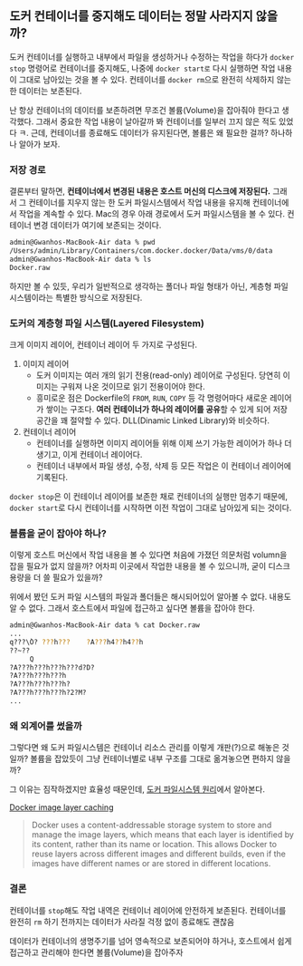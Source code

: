 ## 도커 컨테이너를 중지해도 데이터는 정말 사라지지 않을까?

도커 컨테이너를 실행하고 내부에서 파일을 생성하거나 수정하는 작업을 하다가 `docker stop` 명령어로 컨테이너를 중지해도, 나중에 `docker start로` 다시 실행하면 작업 내용이 그대로 남아있는 것을 볼 수 있다. 컨테이너를 `docker rm`으로 완전히 삭제하지 않는 한 데이터는 보존된다.

난 항상 컨테이너의 데이터를 보존하려면 무조건 볼륨(Volume)을 잡아줘야 한다고 생각했다. 그래서 중요한 작업 내용이 날아갈까 봐 컨테이너를 일부러 끄지 않은 적도 있었다 ㅋ. 근데, 컨테이너를 종료해도 데이터가 유지된다면, 볼륨은 왜 필요한 걸까? 하나하나 알아가 보자.

### 저장 경로
결론부터 말하면, **컨테이너에서 변경된 내용은 호스트 머신의 디스크에 저장된다.** 그래서 그 컨테이너를 지우지 않는 한 도커 파일시스템에서 작업 내용을 유지해 컨테이너에서 작업을 계속할 수 있다. Mac의 경우 아래 경로에서 도커 파일시스템을 볼 수 있다. 컨테이너 변경 데이터가 여기에 보존되는 것이다.

```sh
admin@Gwanhos-MacBook-Air data % pwd
/Users/admin/Library/Containers/com.docker.docker/Data/vms/0/data
admin@Gwanhos-MacBook-Air data % ls
Docker.raw

```

하지만 볼 수 있듯, 우리가 일반적으로 생각하는 폴더나 파일 형태가 아닌, 계층형 파일 시스템이라는 특별한 방식으로 저장된다.

### 도커의 계층형 파일 시스템(Layered Filesystem)
크게 이미지 레이어, 컨테이너 레이어 두 가지로 구성된다.
1. 이미지 레이어
    - 도커 이미지는 여러 개의 읽기 전용(read-only) 레이어로 구성된다. 당연히 이미지는 구워져 나온 것이므로 읽기 전용이어야 한다. 
    - 흥미로운 점은 Dockerfile의 `FROM`, `RUN`, `COPY` 등 각 명령어마다 새로운 레이어가 쌓이는 구조다. **여러 컨테이너가 하나의 레이어를 공유**할 수 있게 되어 저장 공간을 꽤 절약할 수 있다. DLL(Dinamic Linked Library)와 비슷하다.
2. 컨테이너 레이어
    - 컨테이너를 실행하면 이미지 레이어들 위해 이제 쓰기 가능한 레이어가 하나 더 생기고, 이게 컨테이너 레이어다.
    - 컨테이너 내부에서 파일 생성, 수정, 삭제 등 모든 작업은 이 컨테이너 레이어에 기록된다.

`docker stop`은 이 컨테이너 레이어를 보존한 채로 컨테이너의 실행만 멈추기 때문에, `docker start`로 다시 컨테이너를 시작하면 이전 작업이 그대로 남아있게 되는 것이다.


### 볼륨을 굳이 잡아야 하나?
이렇게 호스트 머신에서 작업 내용을 볼 수 있다면 처음에 가졌던 의문처럼 volumn을 잡을 필요가 없지 않을까? 어차피 이곳에서 작업한 내용을 볼 수 있으니까, 굳이 디스크 용량을 더 쓸 필요가 있을까? 

위에서 봤던 도커 파일 시스템의 파일과 폴더들은 해시되어있어 알아볼 수 없다. 내용도 알 수 없다. 그래서 호스트에서 파일에 접근하고 싶다면 볼륨을 잡아야 한다.
```sh
admin@Gwanhos-MacBook-Air data % cat Docker.raw
...
q???\̀O? ???h???	?A???h4??h4??h
??~??
     Q
?A???h???h???h???d?D?
?A???h???h???h
?A???h???h???h?
?A???h???h???h?2?M?
...
```

### 왜 외계어를 썼을까
그렇다면 왜 도커 파일시스템은 컨테이너 리소스 관리를 이렇게 개판(?)으로 해놓은 것일까? 볼륨을 잡았듯이 그냥 컨테이너별로 내부 구조를 그대로 옮겨놓으면 편하지 않을까? 

그 이유는 짐작하겠지만 효율성 때문인데, [도커 파일시스템 원리](docker-filesystem-mechanism.md)에서 알아본다.

[Docker image layer caching](https://blog.macellan.net/docker-image-layer-caching-c471b1bd1f50)
> Docker uses a content-addressable storage system to store and manage the image layers, which means that each layer is identified by its content, rather than its name or location. This allows Docker to reuse layers across different images and different builds, even if the images have different names or are stored in different locations.


### 결론
컨테이너를 `stop`해도 작업 내역은 컨테이너 레이어에 안전하게 보존된다. 컨테이너를 완전히 `rm` 하기 전까지는 데이터가 사라질 걱정 없이 종료해도 괜찮음

데이터가 컨테이너의 생명주기를 넘어 영속적으로 보존되어야 하거나, 호스트에서 쉽게 접근하고 관리해야 한다면 볼륨(Volume)을 잡아주자